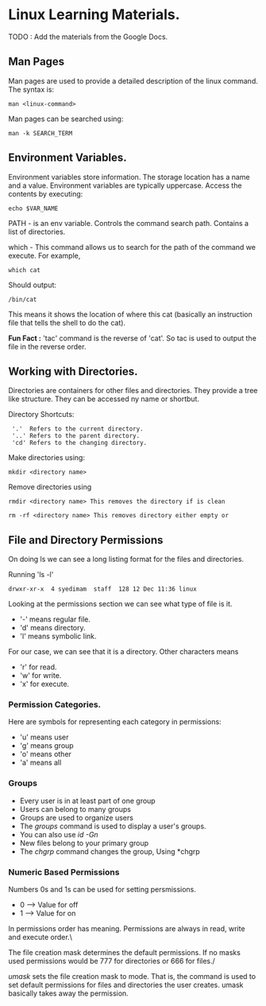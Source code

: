 # Linux Learning Materials.

TODO : Add the materials from the Google Docs.

## Man Pages

Man pages are used to provide a detailed description of the linux command. The syntax is:

```
man <linux-command>
```
Man pages can be searched using:
```
man -k SEARCH_TERM
```


## Environment Variables.

Environment variables store information. The storage location has a name and a value. Environment variables are typically uppercase. Access the contents by executing:

```
echo $VAR_NAME
```

PATH - is an env variable. Controls the command search path. Contains a list of directories. 

which - This command allows us to search for the path of the command we execute. For example, 

```
which cat
```

Should output:

```
/bin/cat
```

This means it shows the location of where this cat (basically an instruction file that tells the shell to do the cat).

**Fun Fact :** 'tac' command is the reverse of 'cat'. So tac is used to output the file in the reverse order.

 ## Working with Directories.

 Directories are containers for other files and directories. They provide a tree like structure. They can be accessed ny name or shortbut. 

 Directory Shortcuts:

```
 '.'  Refers to the current directory.
 '..' Refers to the parent directory.
 'cd' Refers to the changing directory.
```

Make directories using:

```
mkdir <directory name> 
```

Remove directories using 
```
rmdir <directory name> This removes the directory if is clean

rm -rf <directory name> This removes directory either empty or 
```

## File and Directory Permissions

On doing ls we can see a long listing format for the files and directories. 

Running 'ls -l'

```
drwxr-xr-x  4 syedimam  staff  128 12 Dec 11:36 linux
```
 Looking at the permissions section we can see what type of file is it. 
 - '-' means regular file.
 - 'd' means directory.
 - 'l' means symbolic link. 

 For our case, we can see that it is a directory. Other characters means 
 - 'r' for read. 
 - 'w' for write.
 - 'x' for execute.

### Permission Categories. 

Here are symbols for representing each category in permissions:

- 'u' means user
- 'g' means group
- 'o' means other
- 'a' means all

### Groups

- Every user is in at least part of one group
- Users can belong to many groups
- Groups are used to organize users
- The *groups* command is used to display a user's groups.
- You can also use *id -Gn*
- New files belong to your primary group 
- The *chgrp* command changes the group, Using *chgrp <new group name> <file name>
### Numeric Based Permissions

Numbers 0s and 1s can be used for setting persmissions. 
- 0 --> Value for off
- 1 --> Value for on

In permissions order has meaning. Permissions are always in read, write and execute order.\

The file creation mask determines the default permissions. If no masks used permissions would be 777 for directories or 666 for files./

*umask* sets the file creation mask to mode. That is, the command is used to set default permissions for files and directories the user creates. umask basically takes away the permission. 